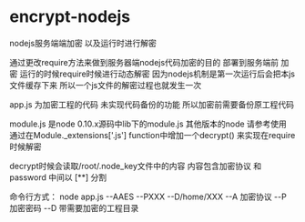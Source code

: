 # encrypt-nodejs
nodejs服务端端加密 以及运行时进行解密

通过更改require方法来做到服务器端nodejs代码加密的目的
部署到服务端前 加密
运行的时候require时候进行动态解密
因为nodejs机制是第一次运行后会把本js文件缓存下来
所以一个js文件的解密过程也就发生一次


app.js 为加密工程的代码
未实现代码备份的功能 所以加密前需要备份原工程代码

module.js 是node 0.10.x源码中lib下的module.js
其他版本的node 请参考使用
通过在Module._extensions['.js'] function中增加一个decrypt() 
来实现在require时候解密

decrypt时候会读取/root/.node_key文件中的内容
内容包含加密协议 和 password 中间以 [**] 分割 

命令行方式：
node app.js --AAES --PXXX --D/home/XXX
--A 加密协议
--P 加密密码
--D 带需要加密的工程目录
